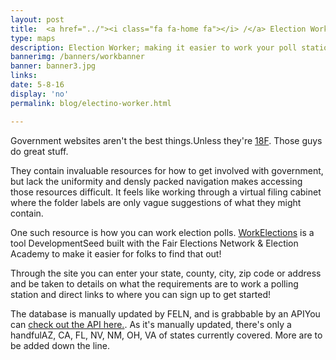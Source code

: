 ```yaml
---
layout: post
title:  <a href="../"><i class="fa fa-home fa"></i> /</a> Election Worker
type: maps
description: Election Worker; making it easier to work your poll stations
bannerimg: /banners/workbanner
banner: banner3.jpg
links: 
date: 5-8-16
display: 'no'
permalink: blog/electino-worker.html

---
```


Government websites aren't the <span class="tooltip">best things.<i class="fa fa-info-circle fa"></i><span class="tooltiptext">Unless they're <a href="https://18f.gsa.gov/" target="_blank">18F</a>. Those guys do great stuff.</span></span>

They contain invaluable resources for how to get involved with government, but lack the uniformity and densly packed navigation makes accessing those resources difficult. It feels like working through a virtual filing cabinet where the folder labels are only vague suggestions of what they might contain.

One such resource is how you can work election polls. <a href="https://www.workelections.com/#/">WorkElections</a> is a tool DevelopmentSeed built with the Fair Elections Network & Election Academy to make it easier for folks to find that out! 

Through the site you can enter your state, county, city, zip code or address and be taken to details on what the requirements are to work a polling station and direct links to where you can sign up to get started! 

The database is manually updated by FELN, and is grabbable by an <span class="tooltip">API<i class="fa fa-info-circle fa"></i><span class="tooltiptext">You can <a href="https://api.workelections.com/">check out the API here.</a></span></span>. As it's manually updated, there's <span class="tooltip">only a handful<i class="fa fa-info-circle fa"></i><span class="tooltiptext">AZ, CA, FL, NV, NM, OH, VA</span></span> of states currently covered. More are to be added down the line.

